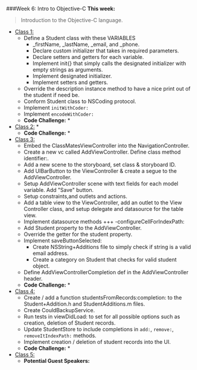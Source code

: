 ###Week 6: Intro to Objective-C
**This week:**
>Introduction to the Objective-C language.

  * [Class 1:](class-1/)
    * Define a Student class with these VARIABLES
    	* _firstName, _lastName, _email, and _phone.
    	* Declare custom initializer that takes in required parameters.
    	* Declare setters and getters for each variable.
    	* Implement init{} that simply calls the designated initializer with empty strings as arguments.
    	* Implement designated initializer.
    	* Implement setters and getters.
    * Override the description instance method to have a nice print out of the student if need be.
    * Conform Student class to NSCoding protocol.
    * Implement `initWithCoder:`
    * Implement `encodeWithCoder:`
	* **Code Challenge:**
		*
  * [Class 2:](class-2/)
    *
	* **Code Challenge:**
		*
  * [Class 3:](class-3/)
    * Embed the ClassMatesViewController into the NavigationController.
    * Create a new vc called AddViewController. Define class method identifier:.
    * Add a new scene to the storyboard, set class & storyboard ID.
    * Add UIBarButton to the ViewController & create a segue to the AddViewController.
    * Setup AddViewController scene with text fields for each model variable. Add "Save" button.
    * Setup constraints,and outlets and actions.
    * Add a table view to the ViewController, add an outlet to the View Controller class, and setup delegate and datasource for the table view.
    * Implement datasource methods +++ -configureCellForIndexPath:
    * Add Student property to the AddViewController.
    * Override the getter for the student property.
    * Implement saveButtonSelected:
      * Create NSString+Additions file to simply check if string is a valid email address.
      * Create a category on Student that checks for valid student object.
    * Define AddViewControllerCompletion def in the AddViewController header.
	* **Code Challenge:**
		*
  * [Class 4:](class-4/)
    * Create / add a function studentsFromRecords:completion: to the Student+Addition.h and StudentAdditions.m files.
    * Create CouldBackupService.
    * Run tests in viewDidLoad: to set for all possible options such as creation, deletion of Student records.
    * Update StudentStore to include completions in `add:`, `remove:`, `removeItIndexPath:` methods.
    * Implement creation / deletion of student records into the UI.
	* **Code Challenge:**
		*
  * [Class 5:](class-5/)
  	* **Potential Guest Speakers:**
